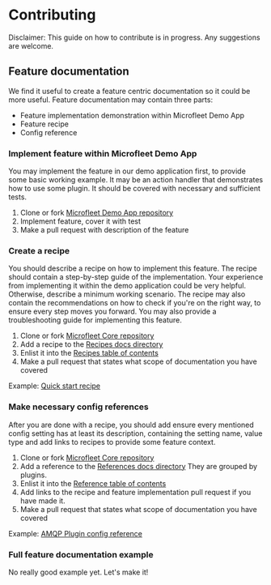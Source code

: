 # Contributing
Disclaimer: This guide on how to contribute is in progress. Any suggestions are welcome.

## Feature documentation
We find it useful to create a feature centric documentation so it could be more useful.
Feature documentation may contain three parts:
* Feature implementation demonstration within Microfleet Demo App
* Feature recipe
* Config reference

### Implement feature within Microfleet Demo App
You may implement the feature in our demo application first, to provide some basic working example. It may be an action 
handler that demonstrates how to use some plugin. It should be covered with necessary and sufficient tests.

1. Clone or fork [Microfleet Demo App repository](https://github.com/microfleet/create-microfleet-app)
2. Implement feature, cover it with test
3. Make a pull request with description of the feature

### Create a recipe 
You should describe a recipe on how to implement this feature. The recipe should contain a step-by-step guide of 
the implementation. Your experience from implementing it within the demo application could be very helpful.
Otherwise, describe a minimum working scenario. The recipe may also contain the recommendations on how to check if 
you're on the right way, to ensure every step moves you forward. You may also provide a troubleshooting guide for 
implementing this feature.

1. Clone or fork [Microfleet Core repository](https://github.com/microfleet/core)
2. Add a recipe to the [Recipes docs directory](https://github.com/microfleet/core/tree/master/packages/core/docs/recipes)
3. Enlist it into the [Recipes table of contents](https://github.com/microfleet/core/blob/master/packages/core/docs/recipes.md)
4. Make a pull request that states what scope of documentation you have covered

Example: [Quick start recipe](https://github.com/microfleet/core/blob/master/packages/core/docs/recipes/quick-start.md)

### Make necessary config references
After you are done with a recipe, you should add ensure every mentioned config setting has at least its description, 
containing the setting name, value type and add links to recipes to provide some feature context.

1. Clone or fork [Microfleet Core repository](https://github.com/microfleet/core)
2. Add a reference to the [References docs directory](https://github.com/microfleet/core/tree/master/packages/core/docs/reference)
They are grouped by plugins. 
3. Enlist it into the [Reference table of contents](https://github.com/microfleet/core/blob/master/packages/core/docs/reference.md)
4. Add links to the recipe and feature implementation pull request if you have made it.
5. Make a pull request that states what scope of documentation you have covered 

Example: [AMQP Plugin config reference](https://github.com/microfleet/core/blob/master/packages/core/docs/reference/service/plugins/amqp.md)

### Full feature documentation example
No really good example yet. Let's make it! 


